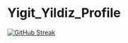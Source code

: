 # Yigit_Yildiz_Profile

[![GitHub Streak](https://streak-stats.demolab.com/?user=Yigityld)](https://git.io/streak-stats)
